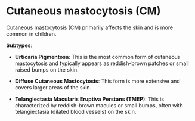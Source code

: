 [//]: # (source: ?)
[//]: # (abbr: CM)
[//]: # (tags: conditions)

# Cutaneous mastocytosis (CM)

Cutaneous mastocytosis (CM) primarily affects the skin and is more common in children.

**Subtypes**:

* **Urticaria Pigmentosa**: This is the most common form of cutaneous mastocytosis and typically appears as reddish-brown patches or small raised bumps on the skin.

* **Diffuse Cutaneous Mastocytosis**: This form is more extensive and covers larger areas of the skin.

* **Telangiectasia Macularis Eruptiva Perstans (TMEP)**: This is characterized by reddish-brown macules or small bumps, often with telangiectasia (dilated blood vessels) on the skin.

